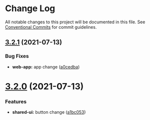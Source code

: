 # Change Log

All notable changes to this project will be documented in this file.
See [Conventional Commits](https://conventionalcommits.org) for commit guidelines.

## [3.2.1](https://github.com/keth-dev/react-lerna-demo/compare/v3.2.0...v3.2.1) (2021-07-13)


### Bug Fixes

* **web-app:** app change ([a0cedba](https://github.com/keth-dev/react-lerna-demo/commit/a0cedba6db8f4ddf28f35b44556ea88a224449c8))





# [3.2.0](https://github.com/keth-dev/react-lerna-demo/compare/v3.1.2...v3.2.0) (2021-07-13)


### Features

* **shared-ui:** button change ([a1bc053](https://github.com/keth-dev/react-lerna-demo/commit/a1bc053c5b33877a2b1f91337fe1817b7b598468))
